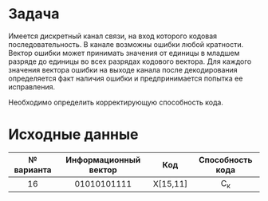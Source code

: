 # Задача

Имеется дискретный канал связи, на вход которого кодовая последовательность. В канале возможны ошибки любой кратности. Вектор ошибки может принимать значения от единицы в младшем разряде до единицы во всех разрядах кодового вектора. Для каждого значения вектора ошибки на выходе канала после декодирования определяется факт наличия ошибки и предпринимается попытка ее исправления.  

Необходимо определить корректирующую способность кода.

# Исходные данные

| № варианта | Информационный вектор | Код | Способность кода |
|:-----------:|:--------------------:|:----:|:----------------:|
| 16 | 01010101111 | X[15,11] | С<sub>к</sub> |

